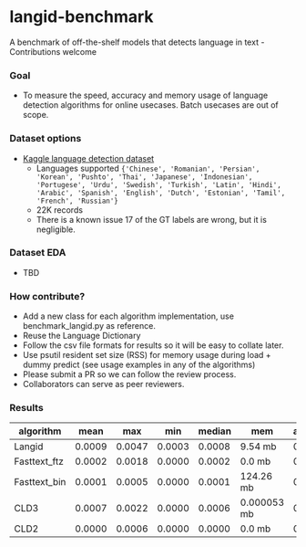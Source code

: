 # langid-benchmark
A benchmark of off-the-shelf models that detects language in text - Contributions welcome

### Goal
- To measure the speed, accuracy and memory usage of language detection algorithms for online usecases. Batch usecases are out of scope.

### Dataset options
- [Kaggle language detection dataset](https://www.kaggle.com/martinkk5575/language-detection)
  - Languages supported ```{'Chinese', 'Romanian', 'Persian', 'Korean', 'Pushto', 'Thai', 'Japanese', 'Indonesian', 'Portugese', 'Urdu', 'Swedish', 'Turkish', 'Latin', 'Hindi', 'Arabic', 'Spanish', 'English', 'Dutch', 'Estonian', 'Tamil', 'French', 'Russian'}```
  - 22K records
  - There is a known issue 17 of the GT labels are wrong, but it is negligible.

### Dataset EDA
- TBD

### How contribute?
- Add a new class for each algorithm implementation, use benchmark_langid.py as reference.
- Reuse the Language Dictionary
- Follow the csv file formats for results so it will be easy to collate later.
- Use psutil resident set size (RSS) for memory usage during load + dummy predict (see usage examples in any of the algorithms)
- Please submit a PR so we can follow the review process.
- Collaborators can serve as peer reviewers.

### Results
| algorithm    | mean   | max    | min    | median | mem         | accuracy |
| ------------ | ------ | ------ | ------ | ------ | ----------- | -------- |
| Langid       | 0.0009 | 0.0047 | 0.0003 | 0.0008 | 9.54 mb     | 0.9543   |
| Fasttext_ftz | 0.0002 | 0.0018 | 0.0000 | 0.0002 | 0.0 mb      | 0.9673   |
| Fasttext_bin | 0.0001 | 0.0005 | 0.0000 | 0.0001 | 124.26 mb   | 0.9751   |
| CLD3         | 0.0007 | 0.0022 | 0.0000 | 0.0006 | 0.000053 mb | 0.9557   |
| CLD2         | 0.0000 | 0.0006 | 0.0000 | 0.0000 | 0.0 mb      | 0.9308   |


